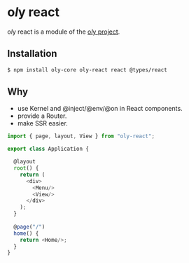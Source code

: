# o*l*y react

o*l*y react is a module of the [o*l*y project](https://noly.me/oly).

## Installation

```bash
$ npm install oly-core oly-react react @types/react
```

## Why

- use Kernel and @inject/@env/@on in React components.
- provide a Router.
- make SSR easier.

```ts
import { page, layout, View } from "oly-react";

export class Application {

  @layout 
  root() {
    return (
      <div>
        <Menu/>
        <View/>
      </div>
    );
  }
  
  @page("/")
  home() {
    return <Home/>;
  }
}

```
